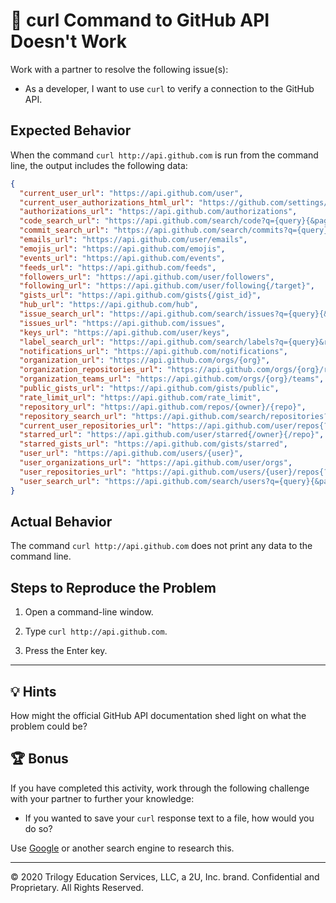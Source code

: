 # 🐛 curl Command to GitHub API Doesn't Work

Work with a partner to resolve the following issue(s):

* As a developer, I want to use `curl` to verify a connection to the GitHub API.

## Expected Behavior

When the command `curl http://api.github.com` is run from the command line, the output includes the following data:

```json
{
  "current_user_url": "https://api.github.com/user",
  "current_user_authorizations_html_url": "https://github.com/settings/connections/applications{/client_id}",
  "authorizations_url": "https://api.github.com/authorizations",
  "code_search_url": "https://api.github.com/search/code?q={query}{&page,per_page,sort,order}",
  "commit_search_url": "https://api.github.com/search/commits?q={query}{&page,per_page,sort,order}",
  "emails_url": "https://api.github.com/user/emails",
  "emojis_url": "https://api.github.com/emojis",
  "events_url": "https://api.github.com/events",
  "feeds_url": "https://api.github.com/feeds",
  "followers_url": "https://api.github.com/user/followers",
  "following_url": "https://api.github.com/user/following{/target}",
  "gists_url": "https://api.github.com/gists{/gist_id}",
  "hub_url": "https://api.github.com/hub",
  "issue_search_url": "https://api.github.com/search/issues?q={query}{&page,per_page,sort,order}",
  "issues_url": "https://api.github.com/issues",
  "keys_url": "https://api.github.com/user/keys",
  "label_search_url": "https://api.github.com/search/labels?q={query}&repository_id={repository_id}{&page,per_page}",
  "notifications_url": "https://api.github.com/notifications",
  "organization_url": "https://api.github.com/orgs/{org}",
  "organization_repositories_url": "https://api.github.com/orgs/{org}/repos{?type,page,per_page,sort}",
  "organization_teams_url": "https://api.github.com/orgs/{org}/teams",
  "public_gists_url": "https://api.github.com/gists/public",
  "rate_limit_url": "https://api.github.com/rate_limit",
  "repository_url": "https://api.github.com/repos/{owner}/{repo}",
  "repository_search_url": "https://api.github.com/search/repositories?q={query}{&page,per_page,sort,order}",
  "current_user_repositories_url": "https://api.github.com/user/repos{?type,page,per_page,sort}",
  "starred_url": "https://api.github.com/user/starred{/owner}{/repo}",
  "starred_gists_url": "https://api.github.com/gists/starred",
  "user_url": "https://api.github.com/users/{user}",
  "user_organizations_url": "https://api.github.com/user/orgs",
  "user_repositories_url": "https://api.github.com/users/{user}/repos{?type,page,per_page,sort}",
  "user_search_url": "https://api.github.com/search/users?q={query}{&page,per_page,sort,order}"
}
```

## Actual Behavior

The command `curl http://api.github.com` does not print any data to the command line.

## Steps to Reproduce the Problem

1. Open a command-line window.

2. Type `curl http://api.github.com`.

3. Press the Enter key.

---

## 💡 Hints

How might the official GitHub API documentation shed light on what the problem could be?

## 🏆 Bonus

If you have completed this activity, work through the following challenge with your partner to further your knowledge:

  * If you wanted to save your `curl` response text to a file, how would you do so?

Use [Google](https://www.google.com) or another search engine to research this.

---
© 2020 Trilogy Education Services, LLC, a 2U, Inc. brand. Confidential and Proprietary. All Rights Reserved.
